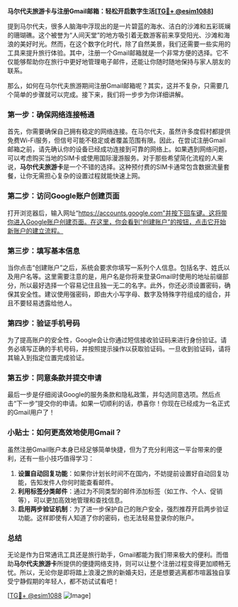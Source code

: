 **马尔代夫旅游卡与注册Gmail邮箱：轻松开启数字生活[[TG💪+ @esim1088](https://t.me/s/esim1088)]**

提到马尔代夫，很多人脑海中浮现出的是一片碧蓝的海水、洁白的沙滩和五彩斑斓的珊瑚礁。这个被誉为“人间天堂”的地方吸引着无数游客前来享受阳光、沙滩和海浪的美好时光。然而，在这个数字化时代，除了自然美景，我们还需要一些实用的工具来提升旅行体验。其中，注册一个Gmail邮箱就是一个非常方便的选择。它不仅能够帮助你在旅行中更好地管理电子邮件，还能让你随时随地保持与家人朋友的联系。

那么，如何在马尔代夫旅游期间注册Gmail邮箱呢？其实，这并不复杂，只需要几个简单的步骤就可以完成。接下来，我们将一步步为你详细讲解。

### 第一步：确保网络连接畅通

首先，你需要确保自己拥有稳定的网络连接。在马尔代夫，虽然许多度假村都提供免费Wi-Fi服务，但信号可能不稳定或者覆盖范围有限。因此，在尝试注册Gmail邮箱之前，请先确认你的设备已经成功连接到可靠的网络上。如果遇到网络问题，可以考虑购买当地的SIM卡或使用国际漫游服务。对于那些希望简化流程的人来说，**马尔代夫旅游卡**是一个不错的选择。这种预付费的SIM卡通常包含数据流量套餐，让你无需担心复杂的设置过程就能快速上网。

### 第二步：访问Google账户创建页面

打开浏览器后，输入网址“https://accounts.google.com”并按下回车键。这将带你进入Google账户创建页面。在这里，你会看到“创建账户”的按钮，点击它开始新账户的建立流程。

### 第三步：填写基本信息

当你点击“创建账户”之后，系统会要求你填写一系列个人信息。包括名字、姓氏以及用户名等。这里需要注意的是，用户名是你将来登录Gmail时使用的地址前缀部分，所以最好选择一个容易记住且独一无二的名字。此外，你还必须设置密码，确保其安全性。建议使用强密码，即由大小写字母、数字及特殊字符组成的组合，并且不要轻易透露给他人。

### 第四步：验证手机号码

为了提高账户的安全性，Google会让你通过短信接收验证码来进行身份验证。请务必填写正确的手机号码，并按照提示操作以获取验证码。一旦收到验证码，请将其输入到指定位置完成验证。

### 第五步：同意条款并提交申请

最后一步是仔细阅读Google的服务条款和隐私政策，并勾选同意选项。然后点击“下一步”提交你的申请。如果一切顺利的话，恭喜你！你现在已经成为一名正式的Gmail用户了！

### 小贴士：如何更高效地使用Gmail？

虽然注册Gmail账户本身已经足够简单快捷，但为了充分利用这一平台带来的便利，还有一些小技巧值得学习：

1. **设置自动回复功能**：如果你计划长时间不在国内，不妨提前设置好自动回复功能，告知发件人你何时能查看邮件。
2. **利用标签分类邮件**：通过为不同类型的邮件添加标签（如工作、个人、促销等），可以更加高效地管理和查找信息。
3. **启用两步验证机制**：为了进一步保护自己的账户安全，强烈推荐开启两步验证功能。这样即使有人知道了你的密码，也无法轻易登录你的账户。

### 总结

无论是作为日常通讯工具还是旅行助手，Gmail都能为我们带来极大的便利。而借助**马尔代夫旅游卡**所提供的便捷网络支持，则可以让整个注册过程变得更加顺畅无忧。所以，无论你是即将踏上浪漫之旅的新婚夫妇，还是想要逃离都市喧嚣独自享受宁静假期的年轻人，都不妨试试看吧！

[[TG💪+ @esim1088](https://t.me/s/esim1088) ![Image](https://i.postimg.cc/4NQfJmqS/Snipaste-2025-05-13-00-14-12.png)]
